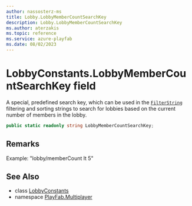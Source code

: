 ```yaml
---
author: nassosterz-ms
title: Lobby.LobbyMemberCountSearchKey
description: Lobby.LobbyMemberCountSearchKey
ms.author: aterzakis
ms.topic: reference
ms.service: azure-playfab
ms.date: 08/02/2023
---
```


# LobbyConstants.LobbyMemberCountSearchKey field

A special, predefined search key, which can be used in the [`FilterString`](../LobbySearchConfiguration/FilterString.md) filtering and sorting strings to search for lobbies based on the current number of members in the lobby.

```csharp
public static readonly string LobbyMemberCountSearchKey;
```

## Remarks

Example: "lobby/memberCount lt 5"

## See Also

* class [LobbyConstants](../LobbyConstants.md)
* namespace [PlayFab.Multiplayer](../../PlayFabMultiplayerSDK.md)

